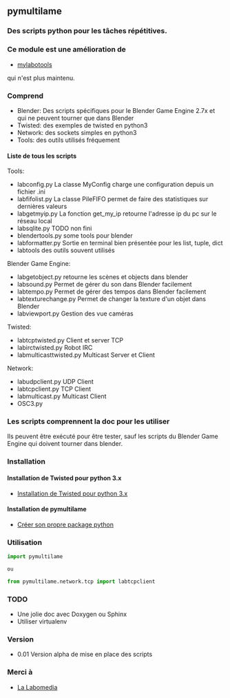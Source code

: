 ## pymultilame

### Des scripts python pour les tâches répétitives.

### Ce module est une amélioration de

* [mylabotools](https://github.com/sergeLabo/mylabotools)

qui n'est plus maintenu.

### Comprend

* Blender: Des scripts spécifiques pour le Blender Game Engine 2.7x et qui ne peuvent tourner que dans Blender
* Twisted: des exemples de twisted en python3
* Network: des sockets simples en python3
* Tools: des outils utilisés fréquement

#### Liste de tous les scripts

Tools:

* labconfig.py La classe MyConfig charge une configuration depuis un fichier .ini
* labfifolist.py La classe PileFIFO permet de faire des statistiques sur dernières valeurs
* labgetmyip.py La fonction get_my_ip retourne l'adresse ip du pc sur le réseau local
* labsqlite.py TODO non fini
* blendertools.py some tools pour blender
* labformatter.py Sortie en terminal bien présentée pour les list, tuple, dict
* labtools des outils souvent utilisés

Blender Game Engine:

* labgetobject.py retourne les scènes et objects dans blender
* labsound.py Permet de gérer du son dans Blender facilement
* labtempo.py Permet de gérer des tempos dans Blender facilement
* labtexturechange.py Permet de changer la texture d'un objet dans Blender
* labviewport.py Gestion des vue caméras

Twisted:

* labtcptwisted.py Client et server TCP
* labirctwisted.py Robot IRC
* labmulticasttwisted.py Multicast Server et Client

Network:

* labudpclient.py UDP Client
* labtcpclient.py TCP Client
* labmulticast.py Multicast Client
* OSC3.py

### Les scripts comprennent la doc pour les utiliser

Ils peuvent être exécuté pour être tester, sauf les scripts du Blender Game Engine qui doivent tourner dans blender.

### Installation

#### Installation de Twisted pour python 3.x

* [Installation de Twisted pour python 3.x](https://ressources.labomedia.org/installation_de_twisted)

#### Installation de pymultilame

* [Créer son propre package python](https://ressources.labomedia.org/creer_son_propre_package_python)


### Utilisation

~~~python
import pymultilame

ou

from pymultilame.network.tcp import labtcpclient
~~~

### TODO

* Une jolie doc avec Doxygen ou Sphinx
* Utiliser virtualenv

### Version

* 0.01 Version alpha de mise en place des scripts

### Merci à

* [La Labomedia](https://labomedia.org)
